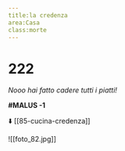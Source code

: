 ```yaml
---
title:la credenza
area:Casa
class:morte
---
```

# 222
_Nooo hai fatto cadere tutti i piatti!_

**#MALUS -1**

⬇️ [[85-cucina-credenza]]

![[foto_82.jpg]]